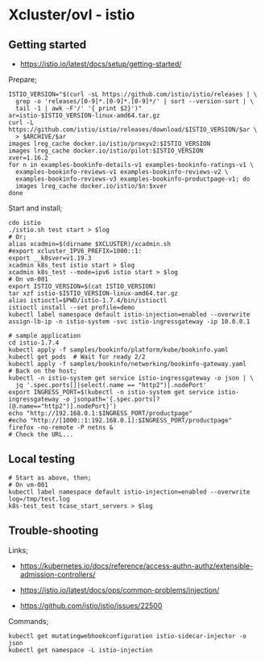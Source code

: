 # Xcluster/ovl - istio

## Getting started

* https://istio.io/latest/docs/setup/getting-started/

Prepare;
```
ISTIO_VERSION="$(curl -sL https://github.com/istio/istio/releases | \
  grep -o 'releases/[0-9]*.[0-9]*.[0-9]*/' | sort --version-sort | \
  tail -1 | awk -F'/' '{ print $2}')"
ar=istio-$ISTIO_VERSION-linux-amd64.tar.gz
curl -L https://github.com/istio/istio/releases/download/$ISTIO_VERSION/$ar \
  > $ARCHIVE/$ar
images lreg_cache docker.io/istio/proxyv2:$ISTIO_VERSION
images lreg_cache docker.io/istio/pilot:$ISTIO_VERSION
xver=1.16.2
for n in examples-bookinfo-details-v1 examples-bookinfo-ratings-v1 \
  examples-bookinfo-reviews-v1 examples-bookinfo-reviews-v2 \
  examples-bookinfo-reviews-v3 examples-bookinfo-productpage-v1; do
  images lreg_cache docker.io/istio/$n:$xver
done
```

Start and install;
```
cdo istio
./istio.sh test start > $log
# Or;
alias xcadmin=$(dirname $XCLUSTER)/xcadmin.sh
#export xcluster_IPV6_PREFIX=1000::1:
export __k8sver=v1.19.3
xcadmin k8s_test istio start > $log
xcadmin k8s_test --mode=ipv6 istio start > $log
# On vm-001
export ISTIO_VERSION=$(cat ISTIO_VERSION)
tar xzf istio-$ISTIO_VERSION-linux-amd64.tar.gz
alias istioctl=$PWD/istio-1.7.4/bin/istioctl
istioctl install --set profile=demo
kubectl label namespace default istio-injection=enabled --overwrite
assign-lb-ip -n istio-system -svc istio-ingressgateway -ip 10.0.0.1

# sample application
cd istio-1.7.4
kubectl apply -f samples/bookinfo/platform/kube/bookinfo.yaml
kubectl get pods  # Wait for ready 2/2
kubectl apply -f samples/bookinfo/networking/bookinfo-gateway.yaml
# Back on the host;
kubectl -n istio-system get service istio-ingressgateway -o json | \
  jq '.spec.ports[]|select(.name == "http2")|.nodePort'
export INGRESS_PORT=$(kubectl -n istio-system get service istio-ingressgateway -o jsonpath='{.spec.ports[?(@.name=="http2")].nodePort}')
echo "http://192.168.0.1:$INGRESS_PORT/productpage"
#echo "http://[1000::1:192.168.0.1]:$INGRESS_PORT/productpage"
firefox -no-remote -P netns &
# Check the URL...
```

## Local testing

```
# Start as above, then;
# On vm-001
kubectl label namespace default istio-injection=enabled --overwrite
log=/tmp/test.log
k8s-test_test tcase_start_servers > $log
```


## Trouble-shooting

Links;

* https://kubernetes.io/docs/reference/access-authn-authz/extensible-admission-controllers/

* https://istio.io/latest/docs/ops/common-problems/injection/

* https://github.com/istio/istio/issues/22500

Commands;
```
kubectl get mutatingwebhookconfiguration istio-sidecar-injector -o json
kubectl get namespace -L istio-injection
```